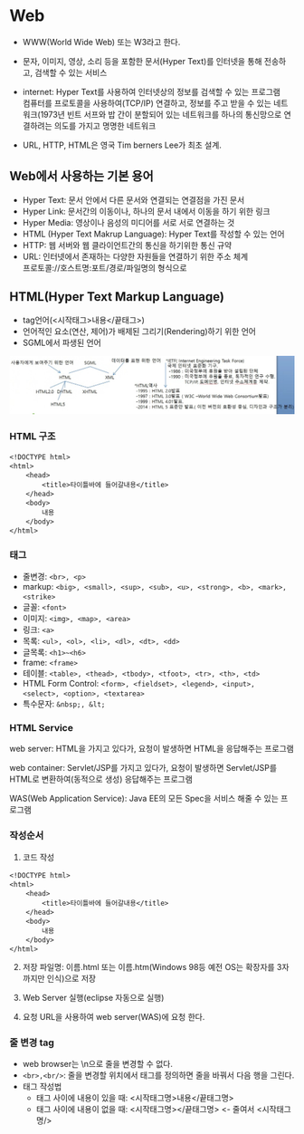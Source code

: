 # Web
- WWW(World Wide Web) 또는 W3라고 한다.
- 문자, 이미지, 영상, 소리 등을 포함한 문서(Hyper Text)를 인터넷을 통해 전송하고, 검색할 수 있는 서비스

- internet: Hyper Text를 사용하여 인터넷상의 정보를 검색할 수 있는 프로그램<br>
		   컴퓨터를 프로토콜을 사용하여(TCP/IP) 연결하고, 정보를 주고 받을 수 있는 네트워크(1973년 빈트 서프와 밥 간이 분할되어 있는 네트워크를 하나의 통신망으로 연결하려는 의도를 가지고 명명한 네트워크 
		   
- URL, HTTP, HTML은 영국 Tim berners Lee가 최초 설계.

## Web에서 사용하는 기본 용어
- Hyper Text: 문서 안에서 다른 문서와 연결되는 연결점을 가진 문서
- Hyper Link: 문서간의 이동이나, 하나의 문서 내에서 이동을 하기 위한 링크
- Hyper Media: 영상이나 음성의 미디어를 서로 서로 연결하는 것
- HTML (Hyper Text Makrup Language): Hyper Text를 작성할 수 있는 언어
- HTTP: 웹 서버와 웹 클라이언트간의 통신을 하기위한 통신 규약
- URL: 인터넷에서 존재하는 다양한 자원들을 연결하기 위한 주소 체계<br>
	   프로토콜://호스트명:포트/경로/파일명의 형식으로<br>
	   
## HTML(Hyper Text Markup Language)
- tag언어(<시작태그>내용</끝태그>)
- 언어적인 요소(연산, 제어)가 배제된 그리기(Rendering)하기 위한 언어
- SGML에서 파생된 언어<br>

![html 구조도](images/html.jpg)

### HTML 구조
```hmtl
<!DOCTYPE html>
<html>
	<head>
		<title>타이틀바에 들어갈내용</title>
	</head>
	<body>
		내용
	</body>
</html>
```

### 태그
- 줄변경: `<br>, <p>`
- markup: `<big>, <small>, <sup>, <sub>, <u>, <strong>, <b>, <mark>, <strike>`
- 글꼴: `<font>`
- 이미지: `<img>, <map>, <area>`
- 링크: `<a>`
- 목록: `<ul>, <ol>, <li>, <dl>, <dt>, <dd>`
- 글목록: `<h1>~<h6>`
- frame: `<frame>`
- 테이블: `<table>, <thead>, <tbody>, <tfoot>, <tr>, <th>, <td>`
- HTML Form Control: `<form>, <fieldset>, <legend>, <input>, <select>, <option>, <textarea>`
- 특수문자: `&nbsp;, &lt;`

### HTML Service

web server: HTML을 가지고 있다가, 요청이 발생하면 HTML을 응답해주는 프로그램<br>

web container: Servlet/JSP를 가지고 있다가, 요청이 발생하면 Servlet/JSP를 HTML로 변환하여(동적으로 생성) 응답해주는 프로그램<br> 

WAS(Web Application Service): Java EE의 모든 Spec을 서비스 해줄 수 있는 프로그램<br>

### 작성순서
1. 코드 작성
```hmtl
<!DOCTYPE html>
<html>
	<head>
		<title>타이틀바에 들어갈내용</title>
	</head>
	<body>
		내용
	</body>
</html>
```

2. 저장
파일명: 이름.html 또는 이름.htm(Windows 98등 예전 OS는 확장자를 3자 까지만 인식)으로 저장

3. Web Server 실행(eclipse 자동으로 실행)

4. 요청 URL을 사용하여 web server(WAS)에 요청 한다.

### 줄 변경 tag
- web browser는 \n으로 줄을 변경할 수 없다.
- `<br>,<br/>`: 줄을 변경할 위치에서 태그를 정의하면 줄을 바꿔서 다음 행을 그린다.
- 태그 작성법 
	- 태그 사이에 내용이 있을 때: <시작태그명>내용</끝태그명>
	- 태그 사이에 내용이 없을 때: <시작태그명></끝태그명> <- 줄여서 <시작태그명/>
	